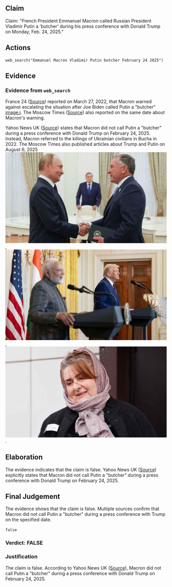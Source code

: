 ## Claim
Claim: "French President Emmanuel Macron called Russian President Vladimir Putin a 'butcher' during his press conference with Donald Trump on Monday, Feb. 24, 2025."

## Actions
```
web_search("Emmanuel Macron Vladimir Putin butcher February 24 2025")
```

## Evidence
### Evidence from `web_search`
France 24 ([Source](https://www.france24.com/en/live-news/20220327-macron-warns-against-escalation-after-biden-brands-putin-butcher)) reported on March 27, 2022, that Macron warned against escalating the situation after Joe Biden called Putin a "butcher" <image:i>. The Moscow Times ([Source](https://www.themoscowtimes.com/2022/03/27/macron-warns-against-escalation-after-biden-brands-putin-butcher-a77097)) also reported on the same date about Macron's warning.

Yahoo News UK ([Source](https://uk.news.yahoo.com/macron-didn-t-call-putin-113000978.html)) states that Macron did not call Putin a "butcher" during a press conference with Donald Trump on February 24, 2025. Instead, Macron referred to the killings of Ukrainian civilians in Bucha in 2022. The Moscow Times also published articles about Trump and Putin on August 6, 2025 ![image 1437](media/2025-08-06_19-35-1754508925-322359.jpg), ![image 1438](media/2025-08-06_19-35-1754508925-485300.jpg), ![image 1439](media/2025-08-06_19-35-1754508925-668467.jpg).


## Elaboration
The evidence indicates that the claim is false. Yahoo News UK ([Source](https://uk.news.yahoo.com/macron-didn-t-call-putin-113000978.html)) explicitly states that Macron did not call Putin a "butcher" during a press conference with Donald Trump on February 24, 2025.


## Final Judgement
The evidence shows that the claim is false. Multiple sources confirm that Macron did not call Putin a "butcher" during a press conference with Trump on the specified date.

`false`

### Verdict: FALSE

### Justification
The claim is false. According to Yahoo News UK ([Source](https://uk.news.yahoo.com/macron-didn-t-call-putin-113000978.html)), Macron did not call Putin a "butcher" during a press conference with Donald Trump on February 24, 2025.
